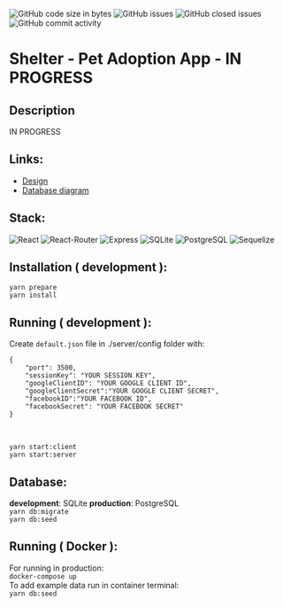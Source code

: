 ![GitHub code size in bytes](https://img.shields.io/github/languages/code-size/FIL708/shelter?style=for-the-badge)
![GitHub issues](https://img.shields.io/github/issues/FIL708/shelter?color=%23238636&style=for-the-badge)
![GitHub closed issues](https://img.shields.io/github/issues-closed/FIL708/shelter?color=%23A371F7&style=for-the-badge)
![GitHub commit activity](https://img.shields.io/github/commit-activity/m/FIL708/shelter?style=for-the-badge)

# Shelter - Pet Adoption App - IN PROGRESS
## Description
IN PROGRESS
## Links:
* [Design](https://www.figma.com/file/gddkQdzVP0pw7dIb1oNa5C/animal-shelter?node-id=20%3A105&t=7muUg5TZjm3H3sBN-1)
* [Database diagram](https://drawsql.app/teams/estate/diagrams/shelter)
## Stack:
![React](https://img.shields.io/badge/React-20232A?style=for-the-badge&logo=react&logoColor=61DAFB)
![React-Router](https://img.shields.io/badge/React_Router-CA4245?style=for-the-badge&logo=react-router&logoColor=white)
![Express](https://img.shields.io/badge/Express.js-404D59?style=for-the-badge)
![SQLite](https://img.shields.io/badge/SQLite-07405E?style=for-the-badge&logo=sqlite&logoColor=white)
![PostgreSQL](https://img.shields.io/badge/PostgreSQL-316192?style=for-the-badge&logo=postgresql&logoColor=white)
![Sequelize](https://img.shields.io/badge/Sequelize-52B0E7?style=for-the-badge&logo=Sequelize&logoColor=white)

## Installation ( development ):
`yarn prepare`
<br>
`yarn install`
## Running ( development ):
Create `default.json` file in ./server/config folder with:
```
{
    "port": 3500,
    "sessionKey": "YOUR SESSION KEY",
    "googleClientID": "YOUR GOOGLE CLIENT ID",
    "googleClientSecret":"YOUR GOOGLE CLIENT SECRET",
    "facebookID":"YOUR FACEBOOK ID",
    "facebookSecret": "YOUR FACEBOOK SECRET"
}
```
<br>

`yarn start:client`
<br>
`yarn start:server`

## Database:
**development**: SQLite  **production**: PostgreSQL
<br>
`yarn db:migrate`
<br>
`yarn db:seed`

## Running ( Docker ):
For running in production:
<br>
`docker-compose up`
<br>
To add example data run in container terminal:
<br>
`yarn db:seed`

